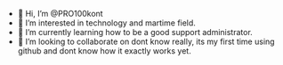 - 👋 Hi, I’m @PRO100kont
- 👀 I’m interested in technology and martime field.
- 🌱 I’m currently learning how to be a good support administrator.
- 💞️ I’m looking to collaborate on dont know really, its my first time using github and dont know how it exactly works yet.

<!---
PRO100kont/PRO100kont is a ✨ special ✨ repository because its `README.md` (this file) appears on your GitHub profile.
You can click the Preview link to take a look at your changes.
--->
